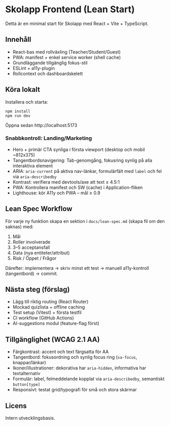 # Skolapp Frontend (Lean Start)

Detta är en minimal start för Skolapp med React + Vite + TypeScript.

## Innehåll
- React-bas med rollväxling (Teacher/Student/Guest)
- PWA: manifest + enkel service worker (shell cache)
- Grundläggande tillgänglig fokus-stil
- ESLint + a11y-plugin
- Rollcontext och dashboardskelett

## Köra lokalt
Installera och starta:

```
npm install
npm run dev
```

Öppna sedan http://localhost:5173

### Snabbkontroll: Landing/Marketing
- Hero + primär CTA synliga i första viewport (desktop och mobil ~812x375)
- Tangentbordsnavigering: Tab-genomgång, fokusring synlig på alla interaktiva element
- ARIA: `aria-current` på aktiva nav-länkar, formulärfält med `label` och fel via `aria-describedby`
- Kontrast: verifiera med devtools/axe att text ≥ 4.5:1
- PWA: Kontrollera manifest och SW (cache) i Application-fliken
- Lighthouse: kör A11y och PWA – mål ≥ 0.9

## Lean Spec Workflow
För varje ny funktion skapa en sektion i `docs/lean-spec.md` (skapa fil om den saknas) med:
1. Mål
2. Roller involverade
3. 3–5 acceptansfall
4. Data (nya entiteter/attribut)
5. Risk / Öppet / Frågor

Därefter: implementera → skriv minst ett test → manuell a11y-kontroll (tangentbord) → commit.

## Nästa steg (förslag)
- Lägg till riktig routing (React Router)
- Mockad quizlista + offline caching
- Test setup (Vitest) + första testfil
- CI workflow (GitHub Actions)
- AI-suggestions modul (feature-flag först)

## Tillgänglighet (WCAG 2.1 AA)
- Färgkontrast: accent och text färgsatta för AA
- Tangentbord: fokusordning och synlig focus ring (`sa-focus`, knappar/länkar)
- Ikoner/illustrationer: dekorativa har `aria-hidden`, informativa har textalternativ
- Formulär: label, felmeddelande kopplat via `aria-describedby`, semantiskt `button[type]`
- Responsivt: testat grid/typografi för små och stora skärmar

## Licens
Intern utvecklingsbasis.
